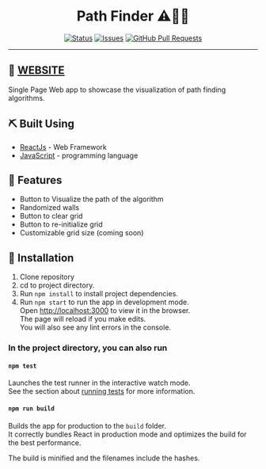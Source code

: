 <h1 align="center">Path Finder ⚠️🚦🚧</h1>

<div align="center">

[![Status](https://img.shields.io/badge/status-active-success.svg)]()
[![Issues](https://img.shields.io/github/issues/anthony-magana/PathFinder)](https://github.com/anthony-magana/PathFinder/issues)
[![GitHub Pull Requests](https://img.shields.io/github/issues-pr/anthony-magana/PathFinder.svg)](https://github.com/anthony-magana/PathFinder/pulls)

</div>

---

## 🏁 [WEBSITE](https://pathfindervisual.netlify.app/)

Single Page Web app to showcase the visualization of path finding algorithms.

## ⛏️ Built Using

- [ReactJs](https://reactjs.org/) - Web Framework
- [JavaScript](https://developer.mozilla.org/en-US/docs/Web/JavaScript) - programming language

## 🎈 Features

- Button to Visualize the path of the algorithm
- Randomized walls
- Button to clear grid
- Button to re-initialize grid
- Customizable grid size (coming soon)

## 🔧 Installation

1. Clone repository
2. cd to project directory.
3. Run `npm install` to install project dependencies.
4. Run `npm start` to run the app in development mode.\
   Open [http://localhost:3000](http://localhost:3000) to view it in the browser.\
   The page will reload if you make edits.\
   You will also see any lint errors in the console.

### In the project directory, you can also run

#### `npm test`

Launches the test runner in the interactive watch mode.\
See the section about [running tests](https://facebook.github.io/create-react-app/docs/running-tests) for more information.

#### `npm run build`

Builds the app for production to the `build` folder.\
It correctly bundles React in production mode and optimizes the build for the best performance.

The build is minified and the filenames include the hashes.
